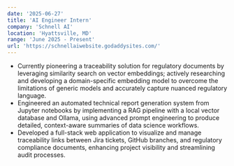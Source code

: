 ```yaml
---
date: '2025-06-27'
title: 'AI Engineer Intern'
company: 'Schnell AI'
location: 'Hyattsville, MD'
range: 'June 2025 - Present'
url: 'https://schnellaiwebsite.godaddysites.com/'
---
```


- Currently pioneering a traceability solution for regulatory documents by leveraging similarity search on vector embeddings; actively researching and developing a domain-specific embedding model to overcome the limitations of generic models and accurately capture nuanced regulatory language.
- Engineered an automated technical report generation system from Jupyter notebooks by implementing a RAG pipeline with a local vector database and Ollama, using advanced prompt engineering to produce detailed, context-aware summaries of data science workflows.
- Developed a full-stack web application to visualize and manage traceability links between Jira tickets, GitHub branches, and regulatory compliance documents, enhancing project visibility and streamlining audit processes.

